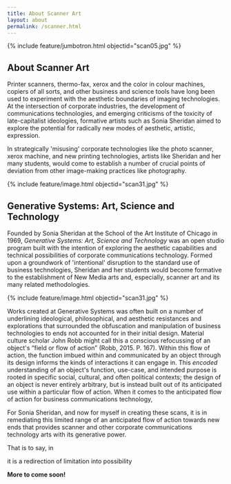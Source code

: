 ```yaml
---
title: About Scanner Art
layout: about
permalink: /scanner.html
---
```

{% include feature/jumbotron.html objectid="scan05.jpg" %} 

## About Scanner Art ## 
Printer scanners, thermo-fax, xerox and the color in colour machines, copiers of all sorts, and other business and science tools have long been used to experiment with the aesthetic boundaries of imaging technologies.
At the intersection of corporate industries, the development of communications technologies, and emerging criticisms of the toxicity of late-capitalist ideologies, formative artists such as Sonia Sheridan aimed to explore the potential for radically new modes of aesthetic, artistic, expression.

In strategically 'misusing' corporate technologies like the photo scanner, xerox machine, and new printing technologies, artists like Sheridan and her many students, would come to establish a number of crucial points of deviation from other image-making practices like photography.

{% include feature/image.html objectid="scan31.jpg" %}

## Generative Systems: Art, Science and Technology ##

Founded by Sonia Sheridan at the School of the Art Institute of Chicago in 1969, *Generative Systems: Art, Science and Technology* was an open studio program built with the intention of exploring the aesthetic capabilities and technical possibilities of corporate communications technology.
Formed upon a groundwork of 'intentional' disruption to the standard use of business technologies, Sheridan and her students would become formative to the establishment of New Media arts and, especially, scanner art and its many related methodologies.

{% include feature/image.html objectid="scan31.jpg" %} 

Works created at Generative Systems was often built on a number of underlining ideological, philosophical, and aesthetic resistances and explorations that surrounded the obfuscation and manipulation of business technologies to ends not accounted for in their initial design.
Material culture scholar John Robb might call this a conscious refocussing of an object's “field or flow of action” (Robb, 2015. P. 167).
Within this flow of action, the function imbued within and communicated by an object through its design informs the kinds of interactions it can engage in.
This *encoded* understanding of an object's function, use-case, and intended purpose is  rooted in specific social, cultural, and often political contexts; the design of an object is never entirely arbitrary, but is instead built out of its anticipated use within a particular flow of action.
When it comes to the anticipated flow of action for business communications technology, 

For Sonia Sheridan, and now for myself in creating these scans, it is in remediating this limited range of an anticipated flow of action towards new ends that provides scanner and other corporate communications technology arts with its generative power. 

That is to say, in 

it is a redirection of limitation into possibility 


**More to come soon!**
